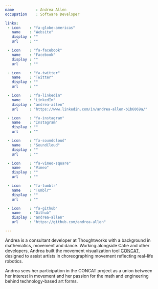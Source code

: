 ```yaml
---
name          : Andrea Allen
occupation    : Software Developer

links:
 - icon    : "fa-globe-americas"
   name    : "Website"
   display : ""
   url     : ""

 - icon    : "fa-facebook"
   name    : "Facebook"
   display : ""
   url     : ""

 - icon    : "fa-twitter"
   name    : "Twitter"
   display : ""
   url     : ""

 - icon    : "fa-linkedin"
   name    : "LinkedIn"
   display : "andrea-allen"
   url     : "https://www.linkedin.com/in/andrea-allen-b1b6069a/"

 - icon    : "fa-instagram"
   name    : "Instagram"
   display : ""
   url     : ""

 - icon    : "fa-soundcloud"
   name    : "SoundCloud"
   display : ""
   url     : ""

 - icon    : "fa-vimeo-square"
   name    : "Vimeo"
   display : ""
   url     : ""

 - icon    : "fa-tumblr"
   name    : "Tumblr"
   display : ""
   url     : ""

 - icon    : "fa-github"
   name    : "Github"
   display : "andrea-allen"
   url     : "https://github.com/andrea-allen"

---
```

Andrea is a consultant developer at Thoughtworks with a background in mathematics, movement and dance. Working alongside Catie and other developers, Andrea built the movement visualization tool [CONCAT](https://github.com/thoughtworksarts/concat), designed to assist artists in choreographing movement reflecting real-life robotics.

Andrea sees her participation in the CONCAT project as a union between her interest in movement and her passion for the math and engineering behind technology-based art forms.